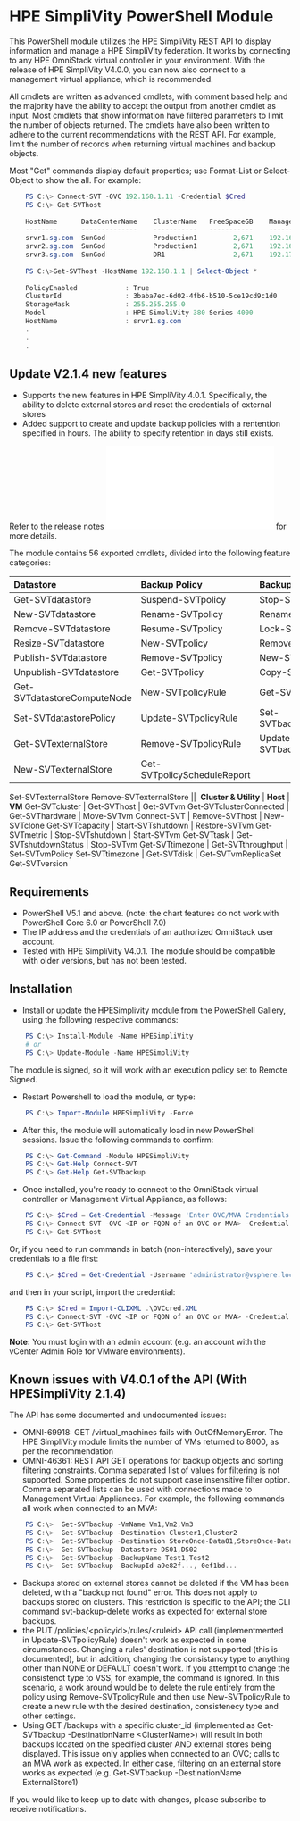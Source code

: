  # HPE SimpliVity PowerShell Module

This PowerShell module utilizes the HPE SimpliVity REST API to display information and manage a HPE SimpliVity federation. It works by connecting to any HPE OmniStack virtual controller in your environment. With the release of HPE SimpliVity V4.0.0, you can now also connect to a management virtual appliance, which is recommended.

All cmdlets are written as advanced cmdlets, with comment based help and the majority have the ability to accept the output from another cmdlet as input. Most cmdlets that show information have filtered parameters to limit the number of objects returned. The cmdlets have also been written to adhere to the current recommendations with the REST API. For example, limit the number of records when returning virtual machines and backup objects.

Most "Get" commands display default properties; use Format-List or Select-Object to show the  all. For example:
```powershell
    PS C:\> Connect-SVT -OVC 192.168.1.11 -Credential $Cred
    PS C:\> Get-SVThost
    
    HostName      DataCenterName    ClusterName   FreeSpaceGB    ManagementIP   StorageIP     FederationIP 
    --------      --------------    -----------   -----------    ------------   ---------     ------------
    srvr1.sg.com  SunGod            Production1         2,671    192.168.1.11   192.168.2.1   192.168.3.1
    srvr2.sg.com  SunGod            Production1         2,671    192.168.1.12   192.168.2.2   192.168.3.2
    srvr3.sg.com  SunGod            DR1                 2,671    192.170.1.11   192.170.2.1   192.170.3.1
   
    PS C:\>Get-SVThost -HostName 192.168.1.1 | Select-Object *
    
    PolicyEnabled            : True
    ClusterId                : 3baba7ec-6d02-4fb6-b510-5ce19cd9c1d0
    StorageMask              : 255.255.255.0
    Model                    : HPE SimpliVity 380 Series 4000
    HostName                 : srvr1.sg.com
    .
    .
    .
```
## Update V2.1.4 new features

* Supports the new features in HPE SimpliVity 4.0.1. Specifically, the ability to delete external stores and reset the credentials of external stores 
* Added support to create and update backup policies with a rentention specified in hours. The ability to specify retention in days still exists. 

Refer to the release notes ![here](/RELEASENOTES.md) for more details.

The module contains 56 exported cmdlets, divided into the following feature categories:

Datastore | Backup Policy | Backups
:--- | :--- | :---
Get-SVTdatastore | Suspend-SVTpolicy | Stop-SVTbackup
New-SVTdatastore | Rename-SVTpolicy | Rename-SVTbackup
Remove-SVTdatastore | Resume-SVTpolicy | Lock-SVTbackup
Resize-SVTdatastore | New-SVTpolicy | Remove-SVTbackup
Publish-SVTdatastore | Remove-SVTpolicy | New-SVTbackup
Unpublish-SVTdatastore | Get-SVTpolicy | Copy-SVTbackup
Get-SVTdatastoreComputeNode | New-SVTpolicyRule | Get-SVTbackup
Set-SVTdatastorePolicy | Update-SVTpolicyRule | Set-SVTbackupRetention
Get-SVTexternalStore | Remove-SVTpolicyRule | Update-SVTbackupUniqueSize
New-SVTexternalStore | Get-SVTpolicyScheduleReport 
Set-SVTexternalStore
Remove-SVTexternalStore
||&nbsp;
**Cluster & Utility** | **Host** | **VM**
Get-SVTcluster | Get-SVThost | Get-SVTvm
Get-SVTclusterConnected | Get-SVThardware | Move-SVTvm
Connect-SVT | Remove-SVThost | New-SVTclone
Get-SVTcapacity | Start-SVTshutdown | Restore-SVTvm
Get-SVTmetric | Stop-SVTshutdown | Start-SVTvm
Get-SVTtask | Get-SVTshutdownStatus | Stop-SVTvm
Get-SVTtimezone | Get-SVTthroughput | Set-SVTvmPolicy
Set-SVTtimezone | Get-SVTdisk | Get-SVTvmReplicaSet
Get-SVTversion

## Requirements

* PowerShell V5.1 and above. (note: the chart features do not work with PowerShell Core 6.0 or PowerShell 7.0)
* The IP address and the credentials of an authorized OmniStack user account.
* Tested with HPE SimpliVity V4.0.1. The module should be compatible with older versions, but has not been tested. 

## Installation

* Install or update the HPESimplivity module from the PowerShell Gallery, using the following respective commands:
```powershell
    PS C:\> Install-Module -Name HPESimpliVity
    # or
    PS C:\> Update-Module -Name HPESimpliVity
```
The module is signed, so it will work with an execution policy set to Remote Signed.

* Restart Powershell to load the module, or type:
```powershell
    PS C:\> Import-Module HPESimpliVity -Force
```
* After this, the module will automatically load in new PowerShell sessions. Issue the following commands to confirm:
```powershell
    PS C:\> Get-Command -Module HPESimpliVity
    PS C:\> Get-Help Connect-SVT
    PS C:\> Get-Help Get-SVTbackup
```
* Once installed, you're ready to connect to the OmniStack virtual controller or Management Virtual Appliance, as follows:
```powershell
    PS C:\> $Cred = Get-Credential -Message 'Enter OVC/MVA Credentials'
    PS C:\> Connect-SVT -OVC <IP or FQDN of an OVC or MVA> -Credential $Cred
    PS C:\> Get-SVThost
```
Or, if you need to run commands in batch (non-interactively), save your credentials to a file first:

```powershell
    PS C:\> $Cred = Get-Credential -Username 'administrator@vsphere.local' | Export-Clixml .\OVCcred.XML 
```
and then in your script, import the credential:
```powershell
    PS C:\> $Cred = Import-CLIXML .\OVCcred.XML
    PS C:\> Connect-SVT -OVC <IP or FQDN of an OVC or MVA> -Credential $Cred
    PS C:\> Get-SVThost
```

**Note:** You must login with an admin account (e.g. an account with the vCenter Admin Role for VMware environments).

## Known issues with V4.0.1 of the API (With HPESimpliVity 2.1.4)

The API has some documented and undocumented issues:
* OMNI-69918: GET /virtual_machines fails with OutOfMemoryError. The HPE SimpliVity module limits the number of VMs returned to 8000, as per the recommendation
* OMNI-46361: REST API GET operations for backup objects and sorting filtering constraints. Comma separated list of values for filtering is not supported. Some properties do not support case insensitive filter option. Comma separated lists can be used with connections made to Management Virtual Appliances. For example, the following commands all work when connected to an MVA:

````powershell
    PS C:\>  Get-SVTbackup -VmName Vm1,Vm2,Vm3
    PS C:\>  Get-SVTbackup -Destination Cluster1,Cluster2
    PS C:\>  Get-SVTbackup -Destination StoreOnce-Data01,StoreOnce-Data02
    PS C:\>  Get-SVTbackup -Datastore DS01,DS02
    PS C:\>  Get-SVTbackup -BackupName Test1,Test2
    PS C:\>  Get-SVTbackup -BackupId a9e82f..., 0ef1bd...
````

* Backups stored on external stores cannot be deleted if the VM has been deleted, with a "backup not found" error. This does not apply to backups stored on clusters. This restriction is specific to the API; the CLI command svt-backup-delete works as expected for external store backups.
* the PUT /policies/\<policyid\>/rules/\<ruleid\> API call (implementmented in Update-SVTpolicyRule) doesn't work as expected in some circumstances. Changing a rules' destination is not supported (this is documented), but in addition, changing the consistancy type to anything other than NONE or DEFAULT doesn't work. If you attempt to change the consistenct type to VSS, for example, the command is ignored. In this scenario, a work around would be to delete the rule entirely from the policy using Remove-SVTpolicyRule and then use New-SVTpolicyRule to create a new rule with the desired destination, consistenecy type and other settings.
* Using GET /backups with a specific cluster_id (implemented as Get-SVTbackup -DestinationName \<ClusterName\>) will result in both backups located on the specified cluster AND external stores being displayed. This issue only applies when connected to an OVC; calls to an MVA work as expected. In either case, filtering on an external store works as expected (e.g. Get-SVTbackup -DestinationName ExternalStore1)

If you would like to keep up to date with changes, please subscribe to receive notifications.
